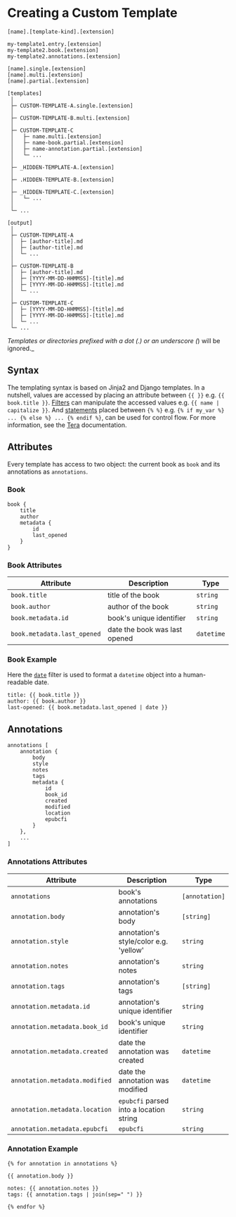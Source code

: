 # Creating a Custom Template

```plaintext
[name].[template-kind].[extension]
```

```plaintext
my-template1.entry.[extension]
my-template2.book.[extension]
my-template2.annotations.[extension]
```

```plaintext
[name].single.[extension]
[name].multi.[extension]
[name].partial.[extension]
```

```plaintext
[templates]
 │
 ├─ CUSTOM-TEMPLATE-A.single.[extension]
 │
 ├─ CUSTOM-TEMPLATE-B.multi.[extension]
 │
 ├─ CUSTOM-TEMPLATE-C
 │   ├─ name.multi.[extension]
 │   ├─ name-book.partial.[extension]
 │   ├─ name-annotation.partial.[extension]
 │   └─ ...
 │
 ├─ _HIDDEN-TEMPLATE-A.[extension]
 │
 ├─ .HIDDEN-TEMPLATE-B.[extension]
 │
 ├─ _HIDDEN-TEMPLATE-C.[extension]
 │   └─ ...
 │
 └─ ...
```

```plaintext
[output]
 │
 ├─ CUSTOM-TEMPLATE-A
 │  ├─ [author-title].md
 │  ├─ [author-title].md
 │  └─ ...
 │
 ├─ CUSTOM-TEMPLATE-B
 │  ├─ [author-title].md
 │  ├─ [YYYY-MM-DD-HHMMSS]-[title].md
 │  ├─ [YYYY-MM-DD-HHMMSS]-[title].md
 │  └─ ...
 │
 ├─ CUSTOM-TEMPLATE-C
 │  ├─ [YYYY-MM-DD-HHMMSS]-[title].md
 │  ├─ [YYYY-MM-DD-HHMMSS]-[title].md
 │  └─ ...
 └─ ...
```

_Templates or directories prefixed with a dot (.) or an underscore (_) will be
ignored.\_

## Syntax

The templating syntax is based on Jinja2 and Django templates. In a nutshell, values are accessed by placing an attribute between `{{ }}` e.g. `{{ book.title }}`. [Filters](https://tera.netlify.app/docs/#filters) can manipulate the accessed values e.g. `{{ name | capitalize }}`. And [statements](https://tera.netlify.app/docs/#control-structures) placed between `{% %}` e.g. `{% if my_var %} ... {% else %} ... {% endif %}`, can be used for control flow. For more information, see the [Tera](https://tera.netlify.app/docs/#templates) documentation.

## Attributes

Every template has access to two object: the current book as `book` and its annotations as `annotations`.

### Book

```plaintext
book {
    title
    author
    metadata {
        id
        last_opened
    }
}
```

### Book Attributes

| Attribute                   | Description                   | Type       |
| --------------------------- | ----------------------------- | ---------- |
| `book.title`                | title of the book             | `string`   |
| `book.author`               | author of the book            | `string`   |
| `book.metadata.id`          | book's unique identifier      | `string`   |
| `book.metadata.last_opened` | date the book was last opened | `datetime` |

### Book Example

Here the [`date`](https://tera.netlify.app/docs/#date) filter is used to format a `datetime` object into a human-readable date.

```jinja
title: {{ book.title }}
author: {{ book.author }}
last-opened: {{ book.metadata.last_opened | date }}
```

## Annotations

```plaintext
annotations [
    annotation {
        body
        style
        notes
        tags
        metadata {
            id
            book_id
            created
            modified
            location
            epubcfi
        }
    },
    ...
]
```

### Annotations Attributes

| Attribute                      | Description                             | Type           |
| ------------------------------ | --------------------------------------- | -------------- |
| `annotations`                  | book's annotations                      | `[annotation]` |
| `annotation.body`              | annotation's body                       | `[string]`     |
| `annotation.style`             | annotation's style/color e.g. 'yellow'  | `string`       |
| `annotation.notes`             | annotation's notes                      | `string`       |
| `annotation.tags`              | annotation's tags                       | `[string]`     |
| `annotation.metadata.id`       | annotation's unique identifier          | `string`       |
| `annotation.metadata.book_id`  | book's unique identifier                | `string`       |
| `annotation.metadata.created`  | date the annotation was created         | `datetime`     |
| `annotation.metadata.modified` | date the annotation was modified        | `datetime`     |
| `annotation.metadata.location` | `epubcfi` parsed into a location string | `string`       |
| `annotation.metadata.epubcfi`  | `epubcfi`                               | `string`       |

### Annotation Example

```jinja
{% for annotation in annotations %}

{{ annotation.body }}

notes: {{ annotation.notes }}
tags: {{ annotation.tags | join(sep=" ") }}

{% endfor %}
```
